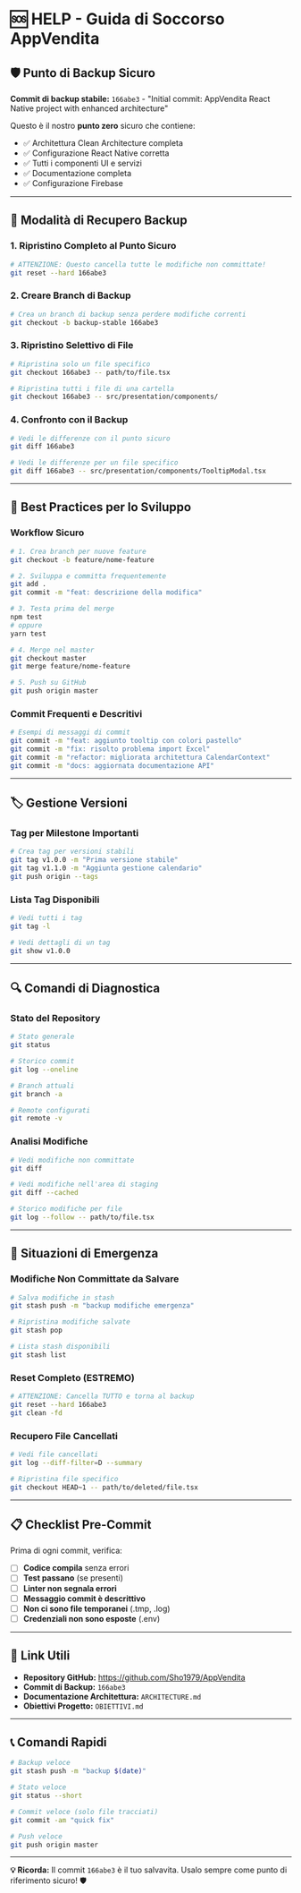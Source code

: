 # 🆘 HELP - Guida di Soccorso AppVendita

## 🛡️ Punto di Backup Sicuro

**Commit di backup stabile:** `166abe3` - "Initial commit: AppVendita React Native project with enhanced architecture"

Questo è il nostro **punto zero** sicuro che contiene:
- ✅ Architettura Clean Architecture completa
- ✅ Configurazione React Native corretta
- ✅ Tutti i componenti UI e servizi
- ✅ Documentazione completa
- ✅ Configurazione Firebase

---

## 🔄 Modalità di Recupero Backup

### 1. **Ripristino Completo al Punto Sicuro**
```bash
# ATTENZIONE: Questo cancella tutte le modifiche non committate!
git reset --hard 166abe3
```

### 2. **Creare Branch di Backup**
```bash
# Crea un branch di backup senza perdere modifiche correnti
git checkout -b backup-stable 166abe3
```

### 3. **Ripristino Selettivo di File**
```bash
# Ripristina solo un file specifico
git checkout 166abe3 -- path/to/file.tsx

# Ripristina tutti i file di una cartella
git checkout 166abe3 -- src/presentation/components/
```

### 4. **Confronto con il Backup**
```bash
# Vedi le differenze con il punto sicuro
git diff 166abe3

# Vedi le differenze per un file specifico
git diff 166abe3 -- src/presentation/components/TooltipModal.tsx
```

---

## 🚀 Best Practices per lo Sviluppo

### **Workflow Sicuro**
```bash
# 1. Crea branch per nuove feature
git checkout -b feature/nome-feature

# 2. Sviluppa e committa frequentemente
git add .
git commit -m "feat: descrizione della modifica"

# 3. Testa prima del merge
npm test
# oppure
yarn test

# 4. Merge nel master
git checkout master
git merge feature/nome-feature

# 5. Push su GitHub
git push origin master
```

### **Commit Frequenti e Descritivi**
```bash
# Esempi di messaggi di commit
git commit -m "feat: aggiunto tooltip con colori pastello"
git commit -m "fix: risolto problema import Excel"
git commit -m "refactor: migliorata architettura CalendarContext"
git commit -m "docs: aggiornata documentazione API"
```

---

## 🏷️ Gestione Versioni

### **Tag per Milestone Importanti**
```bash
# Crea tag per versioni stabili
git tag v1.0.0 -m "Prima versione stabile"
git tag v1.1.0 -m "Aggiunta gestione calendario"
git push origin --tags
```

### **Lista Tag Disponibili**
```bash
# Vedi tutti i tag
git tag -l

# Vedi dettagli di un tag
git show v1.0.0
```

---

## 🔍 Comandi di Diagnostica

### **Stato del Repository**
```bash
# Stato generale
git status

# Storico commit
git log --oneline

# Branch attuali
git branch -a

# Remote configurati
git remote -v
```

### **Analisi Modifiche**
```bash
# Vedi modifiche non committate
git diff

# Vedi modifiche nell'area di staging
git diff --cached

# Storico modifiche per file
git log --follow -- path/to/file.tsx
```

---

## 🚨 Situazioni di Emergenza

### **Modifiche Non Committate da Salvare**
```bash
# Salva modifiche in stash
git stash push -m "backup modifiche emergenza"

# Ripristina modifiche salvate
git stash pop

# Lista stash disponibili
git stash list
```

### **Reset Completo (ESTREMO)**
```bash
# ATTENZIONE: Cancella TUTTO e torna al backup
git reset --hard 166abe3
git clean -fd
```

### **Recupero File Cancellati**
```bash
# Vedi file cancellati
git log --diff-filter=D --summary

# Ripristina file specifico
git checkout HEAD~1 -- path/to/deleted/file.tsx
```

---

## 📋 Checklist Pre-Commit

Prima di ogni commit, verifica:

- [ ] **Codice compila** senza errori
- [ ] **Test passano** (se presenti)
- [ ] **Linter non segnala errori**
- [ ] **Messaggio commit è descrittivo**
- [ ] **Non ci sono file temporanei** (.tmp, .log)
- [ ] **Credenziali non sono esposte** (.env)

---

## 🔗 Link Utili

- **Repository GitHub:** https://github.com/Sho1979/AppVendita
- **Commit di Backup:** `166abe3`
- **Documentazione Architettura:** `ARCHITECTURE.md`
- **Obiettivi Progetto:** `OBIETTIVI.md`

---

## 📞 Comandi Rapidi

```bash
# Backup veloce
git stash push -m "backup $(date)"

# Stato veloce
git status --short

# Commit veloce (solo file tracciati)
git commit -am "quick fix"

# Push veloce
git push origin master
```

---

**💡 Ricorda:** Il commit `166abe3` è il tuo salvavita. Usalo sempre come punto di riferimento sicuro! 🛡️ 